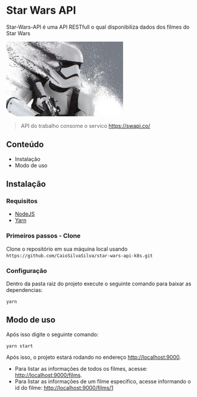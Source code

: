 # Star Wars API

Star-Wars-API é uma API RESTfull o qual disponibiliza dados dos filmes do Star Wars

<img src='./img/stormtrooper.jpg' height="200">

> API do trabalho consome o servico <https://swapi.co/>

## Conteúdo

- Instalação
- Modo de uso

## Instalação

### Requisitos

- [NodeJS](https://nodejs.org/pt-br/)
- [Yarn](https://yarnpkg.com/pt-BR/)

### Primeiros passos - Clone

Clone o repositório em sua máquina local usando `https://github.com/CaioSilvaSilva/star-wars-api-k8s.git`

### Configuração

Dentro da pasta raiz do projeto execute o seguinte comando para baixar as dependencias:

```
yarn
```

## Modo de uso

Após isso digite o seguinte comando:

```
yarn start
```

Após isso, o projeto estará rodando no endereço [http://localhost:9000](http://localhost:9000).

- Para listar as informações de todos os filmes, acesse: [http://localhost:9000/films](http://localhost:9000/films).
- Para listar as informações de um filme específico, acesse informando o id do filme: [http://localhost:9000/films/1](http://localhost:9000/films/1)